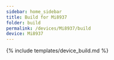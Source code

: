 ```yaml
---
sidebar: home_sidebar
title: Build for Mi8937
folder: build
permalink: /devices/Mi8937/build
device: Mi8937
---
```

{% include templates/device_build.md %}
